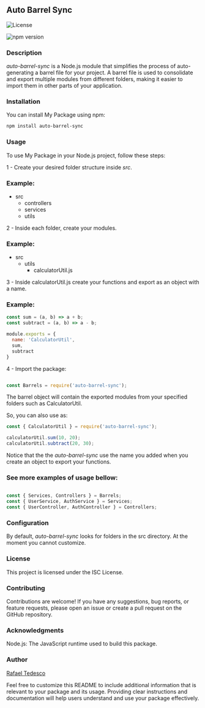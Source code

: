 ##  Auto Barrel Sync
![License](https://img.shields.io/badge/license-ISC-blue.svg)

![npm version](https://d25lcipzij17d.cloudfront.net/badge.svg?id=js&r=r&ts=1683906897&type=6e&v=1.0.5&x2=0)

### Description

*auto-barrel-sync* is a Node.js module that simplifies the process of auto-generating a barrel file for your project. A barrel file is used to consolidate and export multiple modules from different folders, making it easier to import them in other parts of your application.

### Installation
You can install My Package using npm:

```bash
npm install auto-barrel-sync
```

### Usage
To use My Package in your Node.js project, follow these steps:

1 - Create your desired folder structure inside *src*. 

### Example:

- src
  - controllers
  - services
  - utils

2 - Inside each folder, create your modules.  

### Example:

- src
  - utils
    - calculatorUtil.js

3 - Inside calculatorUtil.js create your functions and export as an object with a name. 

### Example:

```javascript
const sum = (a, b) => a + b;
const subtract = (a, b) => a - b;

module.exports = {
  name: 'CalculatorUtil',
  sum,
  subtract
}

```

4 - Import the package:

```javascript

const Barrels = require('auto-barrel-sync');
```

The barrel object will contain the exported modules from your specified folders such as CalculatorUtil.

So, you can also use as:

```javascript
const { CalculatorUtil } = require('auto-barrel-sync');

calculatorUtil.sum(10, 20);
calculatorUtil.subtract(20, 30);

```

Notice that the the *auto-barrel-sync* use the name you added when you create an object to export your functions.

### See more examples of usage bellow:

```javascript

const { Services, Controllers } = Barrels;
const { UserService, AuthService } = Services;
const { UserController, AuthController } = Controllers;
```

### Configuration

By default, *auto-barrel-sync* looks for folders in the src directory. At the moment you cannot customize.


### License
This project is licensed under the ISC License.

### Contributing
Contributions are welcome! If you have any suggestions, bug reports, or feature requests, please open an issue or create a pull request on the GitHub repository.

### Acknowledgments
Node.js: The JavaScript runtime used to build this package.

### Author
[Rafael Tedesco](https://github.com/rafaeltedesco)

Feel free to customize this README to include additional information that is relevant to your package and its usage. Providing clear instructions and documentation will help users understand and use your package effectively.